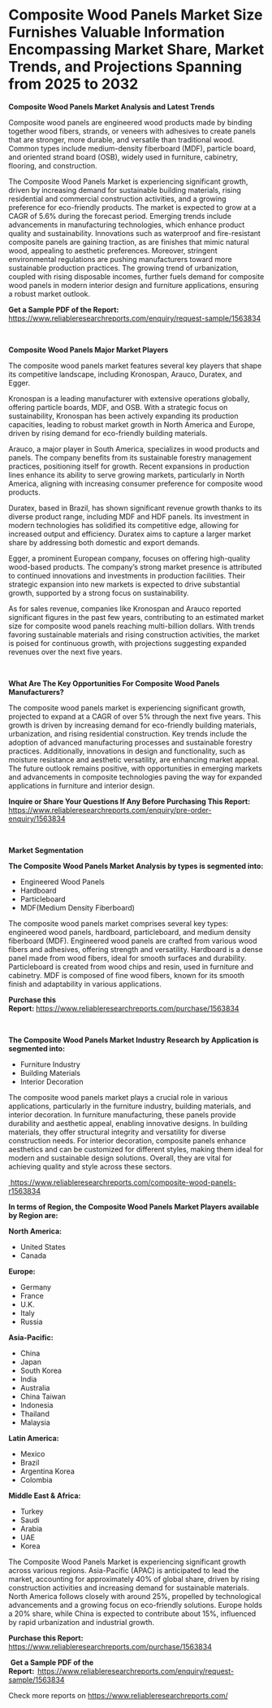 <p><h1>Composite Wood Panels Market Size Furnishes Valuable Information Encompassing Market Share, Market Trends, and Projections Spanning from 2025 to 2032</h1></p><p><strong>Composite Wood Panels Market Analysis and Latest Trends</strong></p>
<p><p>Composite wood panels are engineered wood products made by binding together wood fibers, strands, or veneers with adhesives to create panels that are stronger, more durable, and versatile than traditional wood. Common types include medium-density fiberboard (MDF), particle board, and oriented strand board (OSB), widely used in furniture, cabinetry, flooring, and construction.</p><p>The Composite Wood Panels Market is experiencing significant growth, driven by increasing demand for sustainable building materials, rising residential and commercial construction activities, and a growing preference for eco-friendly products. The market is expected to grow at a CAGR of 5.6% during the forecast period. Emerging trends include advancements in manufacturing technologies, which enhance product quality and sustainability. Innovations such as waterproof and fire-resistant composite panels are gaining traction, as are finishes that mimic natural wood, appealing to aesthetic preferences. Moreover, stringent environmental regulations are pushing manufacturers toward more sustainable production practices. The growing trend of urbanization, coupled with rising disposable incomes, further fuels demand for composite wood panels in modern interior design and furniture applications, ensuring a robust market outlook.</p></p>
<p><strong>Get a Sample PDF of the Report:&nbsp;</strong> <a href="https://www.reliableresearchreports.com/enquiry/request-sample/1563834?utm_campaign=2225&utm_medium=2&utm_source=Github&utm_content=ia&utm_term=31012025&utm_id=composite-wood-panels">https://www.reliableresearchreports.com/enquiry/request-sample/1563834</a></p>
<p>&nbsp;</p>
<p><strong>Composite Wood Panels Major Market Players</strong></p>
<p><p>The composite wood panels market features several key players that shape its competitive landscape, including Kronospan, Arauco, Duratex, and Egger. </p><p>Kronospan is a leading manufacturer with extensive operations globally, offering particle boards, MDF, and OSB. With a strategic focus on sustainability, Kronospan has been actively expanding its production capacities, leading to robust market growth in North America and Europe, driven by rising demand for eco-friendly building materials.</p><p>Arauco, a major player in South America, specializes in wood products and panels. The company benefits from its sustainable forestry management practices, positioning itself for growth. Recent expansions in production lines enhance its ability to serve growing markets, particularly in North America, aligning with increasing consumer preference for composite wood products.</p><p>Duratex, based in Brazil, has shown significant revenue growth thanks to its diverse product range, including MDF and HDF panels. Its investment in modern technologies has solidified its competitive edge, allowing for increased output and efficiency. Duratex aims to capture a larger market share by addressing both domestic and export demands.</p><p>Egger, a prominent European company, focuses on offering high-quality wood-based products. The company’s strong market presence is attributed to continued innovations and investments in production facilities. Their strategic expansion into new markets is expected to drive substantial growth, supported by a strong focus on sustainability.</p><p>As for sales revenue, companies like Kronospan and Arauco reported significant figures in the past few years, contributing to an estimated market size for composite wood panels reaching multi-billion dollars. With trends favoring sustainable materials and rising construction activities, the market is poised for continuous growth, with projections suggesting expanded revenues over the next five years.</p></p>
<p>&nbsp;</p>
<p><strong>What Are The Key Opportunities For Composite Wood Panels Manufacturers?</strong></p>
<p><p>The composite wood panels market is experiencing significant growth, projected to expand at a CAGR of over 5% through the next five years. This growth is driven by increasing demand for eco-friendly building materials, urbanization, and rising residential construction. Key trends include the adoption of advanced manufacturing processes and sustainable forestry practices. Additionally, innovations in design and functionality, such as moisture resistance and aesthetic versatility, are enhancing market appeal. The future outlook remains positive, with opportunities in emerging markets and advancements in composite technologies paving the way for expanded applications in furniture and interior design.</p></p>
<p><strong>Inquire or Share Your Questions If Any Before Purchasing This Report:</strong> <a href="https://www.reliableresearchreports.com/enquiry/pre-order-enquiry/1563834?utm_campaign=2225&utm_medium=2&utm_source=Github&utm_content=ia&utm_term=31012025&utm_id=composite-wood-panels">https://www.reliableresearchreports.com/enquiry/pre-order-enquiry/1563834</a></p>
<p>&nbsp;</p>
<p><strong>Market Segmentation</strong></p>
<p><strong>The Composite Wood Panels Market Analysis by types is segmented into:</strong></p>
<p><ul><li>Engineered Wood Panels</li><li>Hardboard</li><li>Particleboard</li><li>MDF(Medium Density Fiberboard)</li></ul></p>
<p><p>The composite wood panels market comprises several key types: engineered wood panels, hardboard, particleboard, and medium density fiberboard (MDF). Engineered wood panels are crafted from various wood fibers and adhesives, offering strength and versatility. Hardboard is a dense panel made from wood fibers, ideal for smooth surfaces and durability. Particleboard is created from wood chips and resin, used in furniture and cabinetry. MDF is composed of fine wood fibers, known for its smooth finish and adaptability in various applications.</p></p>
<p><strong>Purchase this Report:&nbsp;</strong><a href="https://www.reliableresearchreports.com/purchase/1563834?utm_campaign=2225&utm_medium=2&utm_source=Github&utm_content=ia&utm_term=31012025&utm_id=composite-wood-panels">https://www.reliableresearchreports.com/purchase/1563834</a></p>
<p>&nbsp;</p>
<p><strong>The Composite Wood Panels Market Industry Research by Application is segmented into:</strong></p>
<p><ul><li>Furniture Industry</li><li>Building Materials</li><li>Interior Decoration</li></ul></p>
<p><p>The composite wood panels market plays a crucial role in various applications, particularly in the furniture industry, building materials, and interior decoration. In furniture manufacturing, these panels provide durability and aesthetic appeal, enabling innovative designs. In building materials, they offer structural integrity and versatility for diverse construction needs. For interior decoration, composite panels enhance aesthetics and can be customized for different styles, making them ideal for modern and sustainable design solutions. Overall, they are vital for achieving quality and style across these sectors.</p></p>
<p><a href="https://www.reliableresearchreports.com/composite-wood-panels-r1563834?utm_campaign=2225&utm_medium=2&utm_source=Github&utm_content=ia&utm_term=31012025&utm_id=composite-wood-panels">&nbsp;https://www.reliableresearchreports.com/composite-wood-panels-r1563834</a></p>
<p><strong>In terms of Region, the Composite Wood Panels Market Players available by Region are:</strong></p>
<p>
    <p> <strong> North America: </strong>
        <ul>
            <li>United States</li>
            <li>Canada</li>
        </ul>
        </p> 
    <p> <strong> Europe: </strong>
        <ul>
            <li>Germany</li>
            <li>France</li>
            <li>U.K.</li>
            <li>Italy</li>
            <li>Russia</li>
        </ul>
        </p> 
    <p> <strong> Asia-Pacific: </strong>
        <ul>
            <li>China</li>
            <li>Japan</li>
            <li>South Korea</li>
            <li>India</li>
            <li>Australia</li>
            <li>China Taiwan</li>
            <li>Indonesia</li>
            <li>Thailand</li>
            <li>Malaysia</li>
        </ul>
        </p> 
    <p> <strong> Latin America: </strong>
        <ul>
            <li>Mexico</li>
            <li>Brazil</li>
            <li>Argentina Korea</li>
            <li>Colombia</li>
        </ul>
        </p> 
    <p> <strong> Middle East & Africa: </strong>
        <ul>
            <li>Turkey</li>
            <li>Saudi</li>
            <li>Arabia</li>
            <li>UAE</li>
            <li>Korea</li>
        </ul>
    </p>
    </p>
<p><p>The Composite Wood Panels Market is experiencing significant growth across various regions. Asia-Pacific (APAC) is anticipated to lead the market, accounting for approximately 40% of global share, driven by rising construction activities and increasing demand for sustainable materials. North America follows closely with around 25%, propelled by technological advancements and a growing focus on eco-friendly solutions. Europe holds a 20% share, while China is expected to contribute about 15%, influenced by rapid urbanization and industrial growth.</p></p>
<p><strong>Purchase this Report: </strong><a href="https://www.reliableresearchreports.com/purchase/1563834?utm_campaign=2225&utm_medium=2&utm_source=Github&utm_content=ia&utm_term=31012025&utm_id=composite-wood-panels">https://www.reliableresearchreports.com/purchase/1563834</a></p>
<p>&nbsp;<strong>Get a Sample PDF of the Report:&nbsp;&nbsp;</strong><a href="https://www.reliableresearchreports.com/enquiry/request-sample/1563834?utm_campaign=2225&utm_medium=2&utm_source=Github&utm_content=ia&utm_term=31012025&utm_id=composite-wood-panels">https://www.reliableresearchreports.com/enquiry/request-sample/1563834</a></p>
<p><strong></strong></p>
<p>Check more reports on <a href="https://www.reliableresearchreports.com/?utm_campaign=2225&utm_medium=2&utm_source=Github&utm_content=ia&utm_term=31012025&utm_id=composite-wood-panels">https://www.reliableresearchreports.com/</a></p>